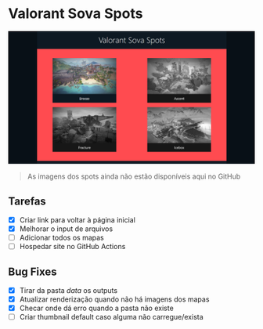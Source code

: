 # Valorant Sova Spots

![Imagem do site](https://github.com/AloneInAbyss/valorant-sova-spots/blob/master/public/readme.png)

> As imagens dos spots ainda não estão disponíveis aqui no GitHub

## Tarefas

- [x] Criar link para voltar à página inicial
- [x] Melhorar o input de arquivos
- [ ] Adicionar todos os mapas
- [ ] Hospedar site no GitHub Actions

## Bug Fixes

- [x] Tirar da pasta *data* os outputs
- [x] Atualizar renderização quando não há imagens dos mapas
- [x] Checar onde dá erro quando a pasta não existe
- [ ] Criar thumbnail default caso alguma não carregue/exista
